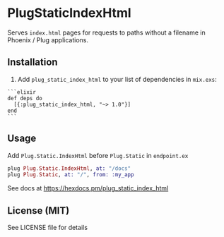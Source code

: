 # PlugStaticIndexHtml

Serves `index.html` pages for requests to paths without a filename in Phoenix / Plug applications.

## Installation

  1. Add `plug_static_index_html` to your list of dependencies in `mix.exs`:

    ```elixir
    def deps do
      [{:plug_static_index_html, "~> 1.0"}]
    end
    ```

## Usage

Add `Plug.Static.IndexHtml` before `Plug.Static` in `endpoint.ex`

```Elixir
plug Plug.Static.IndexHtml, at: "/docs"
plug Plug.Static, at: "/", from: :my_app
```

See docs at https://hexdocs.pm/plug_static_index_html

## License (MIT)

See LICENSE file for details
